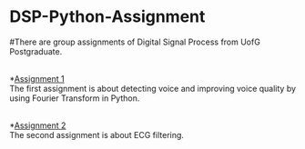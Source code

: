 DSP-Python-Assignment
===============

#There are group assignments of Digital Signal Process from UofG Postgraduate.


<br>*[Assignment 1](https://github.com/BrandonDort09/DSP-Python-Assignment/tree/main/Assignment%201)
<br>The first assignment is about detecting voice and improving voice quality by using Fourier Transform in Python.

<br>*[Assignment 2](https://github.com/BrandonDort09/DSP-Python-Assignment/tree/main/Assignment2)
<br>The second assignment is about ECG filtering.
